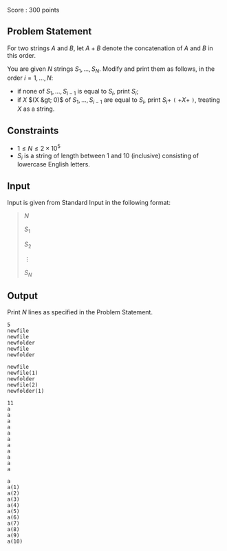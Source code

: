 Score : $300$ points

## Problem Statement

For two strings $A$ and $B$, let $A+B$ denote the concatenation of $A$ and $B$ in this order.

You are given $N$ strings $S_1,\ldots,S_N$. Modify and print them as follows, in the order $i=1, \ldots, N$:

- if none of $S_1,\ldots,S_{i-1}$ is equal to $S_i$, print $S_i$;
- if $X$ $(X &gt; 0)$ of $S_1,\ldots,S_{i-1}$ are equal to $S_i$, print $S_i+$ `(` $+X+$ `)`, treating $X$ as a string.

## Constraints

- $1 \leq N \leq 2\times 10^5$
- $S_i$ is a string of length between $1$ and $10$ (inclusive) consisting of lowercase English letters.

## Input

Input is given from Standard Input in the following format:

> $N$
> 
> $S_1$
> 
> $S_2$
> 
> $\vdots$
> 
> $S_N$

## Output

Print $N$ lines as specified in the Problem Statement.

```input1
5
newfile
newfile
newfolder
newfile
newfolder
```

```output1
newfile
newfile(1)
newfolder
newfile(2)
newfolder(1)
```

```input2
11
a
a
a
a
a
a
a
a
a
a
a
```

```output2
a
a(1)
a(2)
a(3)
a(4)
a(5)
a(6)
a(7)
a(8)
a(9)
a(10)
```